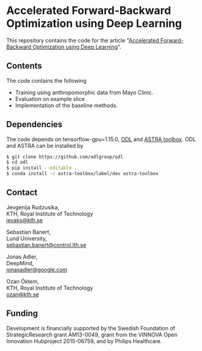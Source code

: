 Accelerated Forward-Backward Optimization using Deep Learning
==================================

This repository contains the code for the article "[Accelerated Forward-Backward Optimization using Deep Learning](https://arxiv.org/abs/2105.05210)".

Contents
--------
The code contains the following

* Training using anthropomorphic data from Mayo Clinic.
* Evaluation on example slice
* Implementation of the baseline methods.

Dependencies
------------
The code depends on tensorflow-gpu=1.15.0, [ODL](https://github.com/odlgroup/odl) and [ASTRA toolbox](https://www.astra-toolbox.com/). 
ODL and ASTRA can be installed by 

```bash
$ git clone https://github.com/odlgroup/odl
$ cd odl
$ pip install --editable .
$ conda install -c astra-toolbox/label/dev astra-toolbox
```

Contact
-------
Jevgenija Rudzusika,  
KTH, Royal Institute of Technology   
jevaks@kth.se

Sebastian Banert,  
Lund University,  
sebastian.banert@control.lth.se

Jonas Adler,  
DeepMind,  
jonasadler@google.com

Ozan Öktem,  
KTH, Royal Institute of Technology  
ozan@kth.se

Funding
-------
Development is financially supported by the Swedish Foundation of StrategicResearch grant AM13-0049, grant from the VINNOVA Open Innovation Hubproject 2015-06759, and by Philips Healthcare.
